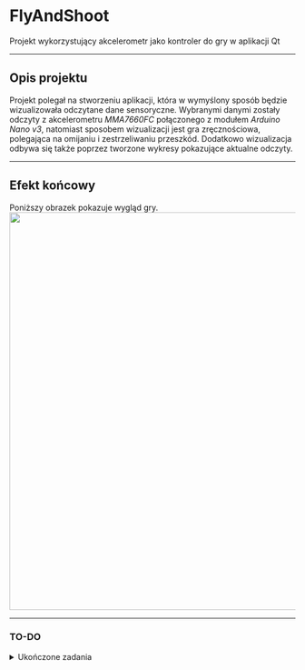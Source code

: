 # FlyAndShoot
 Projekt wykorzystujący akcelerometr jako kontroler do gry w aplikacji Qt

---

## Opis projektu
Projekt polegał na stworzeniu aplikacji, która w wymyślony sposób będzie wizualizowała odczytane dane sensoryczne.
Wybranymi danymi zostały odczyty z akcelerometru *MMA7660FC* połączonego z modułem *Arduino Nano v3*, natomiast sposobem wizualizacji jest gra zręcznościowa, polegająca na omijaniu i zestrzeliwaniu przeszkód. Dodatkowo wizualizacja odbywa się także poprzez tworzone wykresy pokazujące aktualne odczyty.

---

## Efekt końcowy
Poniższy obrazek pokazuje wygląd gry.
<img src="https://puu.sh/FWlMt/915623d747.png" width="700">

---

### TO-DO
<details>
  <summary>Ukończone zadania</summary>
  
- [x] 1. System żyć
    - [x] a. Grafika pokazująca aktualną ilość żyć
    - [x] b. System obsługujący aktualną liczbę życia
    - [x] c. Ekran przegranej
    - [x] d. Restart gry
- [x] 2. Punkty
    - [x] a. Tekst pokazujący liczbę punktów
    - [x] b. System obsługujący punkty
- [x] 3. Grafika
    - [x] a. Dodanie różnych grafik dla przeszkód
    - [x] b. Animacja otrzymania obrażeń przez gracza
    - [x] c. Animacja zniszczenia przeszkody
        - [x] - przeszkoda1
        - [x] - przeszkoda2
        - [x] - przeszkoda3
        - [x] - przeszkoda4
    - [x] d. Tło 
    - [x] e. Podpisanie osi na wykresach
    - [x] f. Ikona gry
- [x] 4. Dokumentacja
    - [x] a. Zainstalowanie i skonfigurowanie Doxygena
    - [x] b. Opisanie kodu według schematu
        - [x] animacjaprzeszkody.h/.cpp
        - [x] gracz.h/.cpp
        - [x] mainwindow.h/.cpp
        - [x] oknogry.h/.cpp
        - [x] oknopolaczenia.h/.cpp
        - [x] oknoprzegranej.h/.cpp
        - [x] pocisk.h/.cpp
        - [x] przeszkoda.h/.cpp
        - [x] tlo.h/.cpp
        - [x] main.cpp
- [x] 5. Poprawki
    - [x] a. Zablokowanie przycisku w połączeniu
    - [x] b. Zablokować możliwość zamknięcia okna restartu gry
  
</details>
